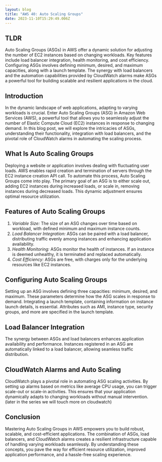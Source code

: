 ```yaml
---
layout: blog
title: "AWS 40: Auto Scaling Groups"
date: 2023-11-10T15:29:49.006Z
---
```


## TLDR

Auto Scaling Groups (ASGs) in AWS offer a dynamic solution for adjusting the number of EC2 instances based on changing workloads. Key features include load balancer integration, health monitoring, and cost efficiency. Configuring ASGs involves defining minimum, desired, and maximum capacities, along with a launch template. The synergy with load balancers and the automation capabilities provided by CloudWatch alarms make ASGs a powerful tool for building scalable and resilient applications in the cloud.

## Introduction

In the dynamic landscape of web applications, adapting to varying workloads is crucial. Enter Auto Scaling Groups (ASG) in Amazon Web Services (AWS), a powerful tool that allows you to seamlessly adjust the number of Elastic Compute Cloud (EC2) instances in response to changing demand. In this blog post, we will explore the intricacies of ASGs, understanding their functionality, integration with load balancers, and the pivotal role of CloudWatch alarms in automating the scaling process.

## What Is Auto Scaling Groups

Deploying a website or application involves dealing with fluctuating user loads. AWS enables rapid creation and termination of servers through the EC2 instance creation API call. To automate this process, Auto Scaling Groups come into play. The primary goal of an ASG is to either scale out, adding EC2 instances during increased loads, or scale in, removing instances during decreased loads. This dynamic adjustment ensures optimal resource utilization.

## Features of Auto Scaling Groups

1. _Variable Size:_ The size of an ASG changes over time based on workload, with defined minimum and maximum instance counts.
2. _Load Balancer Integration:_ ASGs can be paired with a load balancer, distributing traffic evenly among instances and enhancing application availability.
3. _Health Monitoring:_ ASGs monitor the health of instances. If an instance is deemed unhealthy, it is terminated and replaced automatically.
4. _Cost Efficiency:_ ASGs are free, with charges only for the underlying resources like EC2 instances.

## Configuring Auto Scaling Groups

Setting up an ASG involves defining three capacities: minimum, desired, and maximum. These parameters determine how the ASG scales in response to demand. Integrating a launch template, containing information on instance launch details, is essential. Attributes such as AMI, instance type, security groups, and more are specified in the launch template.

## Load Balancer Integration

The synergy between ASGs and load balancers enhances application availability and performance. Instances registered in an ASG are automatically linked to a load balancer, allowing seamless traffic distribution.

## CloudWatch Alarms and Auto Scaling

CloudWatch plays a pivotal role in automating ASG scaling activities. By setting up alarms based on metrics like average CPU usage, you can trigger scale-out or scale-in activities. This ensures that your application dynamically adapts to changing workloads without manual intervention. (later in the series we will touch more on cloudwatch)

## Conclusion

Mastering Auto Scaling Groups in AWS empowers you to build robust, scalable, and cost-efficient applications. The combination of ASGs, load balancers, and CloudWatch alarms creates a resilient infrastructure capable of handling varying workloads seamlessly. By understanding these concepts, you pave the way for efficient resource utilization, improved application performance, and a hassle-free scaling experience.
